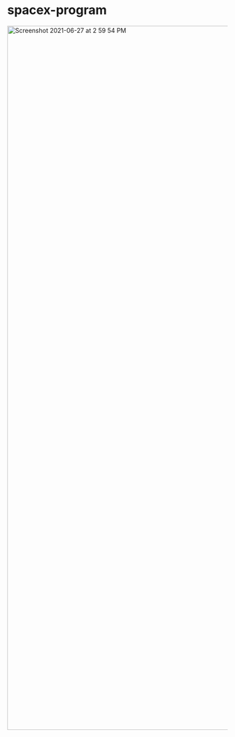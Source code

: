 # spacex-program

<img width="1605" alt="Screenshot 2021-06-27 at 2 59 54 PM" src="https://user-images.githubusercontent.com/20812053/123539692-8269d580-d758-11eb-9e33-c8e4a2e4226e.png">
